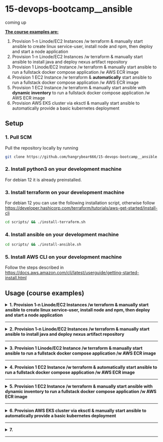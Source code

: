# 15-devops-bootcamp__ansible
coming up

<b><u>The course examples are:</u></b>
1. Provision 1-n Linode/EC2 Instances /w terraform & manually start ansible to create linux service-user, install node and npm, then deploy and start a node application
2. Provision 1-n Linode/EC2 Instances /w terraform & manually start ansible to install java and deploy nexus artifact repository
3. Provision 1 Linode/EC2 Instance /w terraform & manually start ansible to run a fullstack docker compose application /w AWS ECR image
4. Provision 1 EC2 Instance /w terraform & <b>automatically</b> start ansible to run a fullstack docker compose application /w AWS ECR image
5. Provision 1 EC2 Instance /w terraform & manually start ansible with <b>dynamic inventory</b> to run a fullstack docker compose application /w AWS ECR image
6. Provision AWS EKS cluster via eksctl & manually start ansible to automatically provide a basic kubernetes deployment
<!-- <b><u>The exercise projects are:</u></b> -->

## Setup

### 1. Pull SCM

Pull the repository locally by running
```bash
git clone https://github.com/hangrybear666/15-devops-bootcamp__ansible.git
```
### 2. Install python3 on your development machine

For debian 12 it is already preinstalled.

### 3. Install terraform on your development machine

For debian 12 you can use the following installation script, otherwise follow https://developer.hashicorp.com/terraform/tutorials/aws-get-started/install-cli
```bash
cd scripts/ && ./install-terraform.sh
```

### 4. Install ansible on your development machine

```bash
cd scripts/ && ./install-ansible.sh
```
<!--
### 5. Setup environment variables with your credentials

```bash
cd scripts/ && ./setup-env-vars.sh
``` -->

### 5. Install AWS CLI on your development machine

Follow the steps described in https://docs.aws.amazon.com/cli/latest/userguide/getting-started-install.html

## Usage (course examples)

<details closed>
<summary><b>1. Provision 1-n Linode/EC2 Instances /w terraform & manually start ansible to create linux service-user, install node and npm, then deploy and start a node application</b></summary>

#### a. Create 1-n Linode VPS Servers by following the bonus project 2) in the terraform repo

https://github.com/hangrybear666/12-devops-bootcamp__terraform.git

#### b. If you want to disable strict host key checking you have two options

<u>Alternative 1:</u>

- Simply leave `host_key_checking = False` in `ansible.cfg`

<u>Alternative 2:</u>

- Comment out  `host_key_checking = False` in `ansible.cfg`
- For each target server run ssh-keyscan to add the targets to your known_hosts
```bash
# for each of your linodes
ssh-keyscan -H 321.xxx.xxx.247 >> ~/.ssh/known_hosts
```

#### c. Change remote ips and specific configuration values for your workspace

- Add your ip addresses to `hosts` file and the `linode1.yaml` file in `host_vars/` folder respectively
- Change private key path `ansible_ssh_private_key_file` in `group_vars/all.yaml`
- Replace the `node_pkg_location` variable in `01-linode-deploy-node-app/group_vars/all.yaml`

#### d. Run ansible playbook with different host targets, depending on your setup

<u>The following roles are included:</u>

- create-linux-user
- deploy-node-app
- install-acl-for-non-root-users
- install-node-npm

```bash
cd 01-linode-deploy-node-app/
# to run only on linode1
ansible-playbook -i hosts site.yaml -e "variable_host=linode1"
# to run only on first ec2-instance
ansible-playbook -i hosts site.yaml -e "variable_host=ec2-instance1"
# to run on all ec2-instances
ansible-playbook -i hosts site.yaml -e "variable_host=ec2_instances"
# to run on all linodes use group name
ansible-playbook -i hosts site.yaml -e "variable_host=linodes"
# or use individual names with wildcard
ansible-playbook -i hosts site.yaml -e "variable_host=linode*"
```

</details>

-----

<details closed>
<summary><b>2. Provision 1-n Linode/EC2 Instances /w terraform & manually start ansible to install java and deploy nexus artifact repository</b></summary>

#### a. Create 1-n Linode VPS Servers by following the bonus project 2) in the terraform repo

#### b. Change remote ips and specific configuration values for your workspace

- Add your ip addresses to `hosts` file and the `linode1.yaml` file in `host_vars/` folder respectively
- Change private key path `ansible_ssh_private_key_file` in `group_vars/all.yaml`

#### c. Run ansible playbook with different host targets, depending on your setup

<u>The following roles are included:</u>

- check-nexus-availability
- create-permit-nexus-user
- download-untar-nexus
- install-legacy-java
- start-nexus-binary

```bash
cd 02-linode-deploy-nexus-artifact-repo/
ansible-playbook site.yaml -e "variable_host=linode*"
```

#### d. Navigate to your Remote Hosts Public IP on port 8081 to check availability

*Note:* Your remote firewall must have port 8081 open for ingress
</details>

-----

<details closed>
<summary><b>3. Provision 1 Linode/EC2 Instance /w terraform & manually start ansible to run a fullstack docker compose application /w AWS ECR image</b></summary>

#### a. Create 1 EC2 Instance by following the demo project 2) in the terraform repo

https://github.com/hangrybear666/12-devops-bootcamp__terraform

*Limitation:* Since only one image with one remote address is created in the build step, this playbook currently only supports one instance.
We would have to build a separate Image for each instance and change the role in `15-devops-bootcamp__ansible/03-ec2-deploy-docker-compose/roles/build-and-push-to-ecr/tasks/main.yaml`

#### b. Change remote ip and specific configuration values for your workspace

- Add your ip address `ec2_instance1.yaml` file in `host_vars/`
- Change private key path `ansible_ssh_private_key_file` in `group_vars/all.yaml`
- Add `region: YOUR_REGION` and `ecr_repo_name: YOUR_REPO_NAME` (just name without URL) to `group_vars/all.yaml` to overwrite the build-and-push-to-ecr role's vars.
- Overwrite `build_file_path` in `group_vars/all.yaml` to the absolute filepath in your repository for build-and-push-to-ecr role's files folder

#### c. Create `.env` file in `03-ec2-deploy-docker-compose/roles/build-and-push-to-ecr/files/java-app/` folder by running the following script, generating random passwords via openssl for you.

```bash
cd scripts
./create-exercise-env-vars.sh
```

<b>Test your java-mysql-phpmyadmin stack locally</b>

```bash
cd 03-ec2-deploy-docker-compose/roles/build-and-push-to-ecr/files/java-app/
VERSION_TAG=0.9 \
docker compose -f docker-compose-local.yaml up
```

#### d. Run ansible playbook

<u>The following roles are included:</u>
- aws-docker-login-ecr
- build-and-push-to-ecr
- create-permit-docker-user
- install-docker-and-compose
- install-pip-boto3
- install-acl-for-non-root-users
- copy-and-start-docker-compose

```bash
ansible-playbook site.yaml -e java_app_version="1.8"
```

</details>

-----

<details closed>
<summary><b>4. Provision 1 EC2 Instance /w terraform & <b>automatically</b> start ansible to run a fullstack docker compose application /w AWS ECR image</b></summary>

#### a. Change specific configuration values for your workspace

- Add `region: YOUR_REGION` and `ecr_repo_name: YOUR_REPO_NAME` (just name without URL) to `group_vars/all.yaml` to overwrite the build-and-push-to-ecr role's vars.
- Overwrite `build_file_path` in `group_vars/all.yaml` to the absolute filepath in your repository for build-and-push-to-ecr role's files folder

#### b. Create `.env` file in `04-ec2-deploy-docker-compose-from-terraform/roles/build-and-push-to-ecr/files/java-app/` folder by running the following script, generating random passwords via openssl for you.

```bash
cd scripts
./create-exercise-env-vars.sh
```

<b>Test your java-mysql-phpmyadmin stack locally</b>

```bash
docker volume rm mysql-data-dir
cd 04-ec2-deploy-docker-compose-from-terraform/roles/build-and-push-to-ecr/files/java-app/
VERSION_TAG=0.7 \
docker compose -f docker-compose-local.yaml up
```

#### c. The playbook is executed automatically by terraform once the instance has exposed a public IP.

<u>The following roles are included:</u>
- aws-docker-login-ecr
- build-and-push-to-ecr
- create-permit-docker-user
- install-docker-and-compose
- install-pip-boto3
- install-acl-for-non-root-users
- copy-and-start-docker-compose

#### d. Create 1 EC2 Instance by following the demo project 5) in the terraform repo triggering ansible execution via provisioner

https://github.com/hangrybear666/12-devops-bootcamp__terraform

</details>

-----

<details closed>
<summary><b>5. Provision 1 EC2 Instance /w terraform & manually start ansible with <b>dynamic inventory</b> to run a fullstack docker compose application /w AWS ECR image</b></summary>

#### a. Create 1 EC2 Instance by following the demo project 2) in the terraform repo

*Limitation:* Since only one image with one remote address is created in the build step, this playbook currently only supports one instance.
We would have to build a separate Image for each instance and change the role in `15-devops-bootcamp__ansible/03-ec2-deploy-docker-compose/roles/build-and-push-to-ecr/tasks/main.yaml`

https://github.com/hangrybear666/12-devops-bootcamp__terraform

#### b. Change specific configuration values for your workspace

- Change private key path `ansible_ssh_private_key_file` in `group_vars/all.yaml`
- Add `region: YOUR_REGION` and `ecr_repo_name: YOUR_REPO_NAME` (just name without URL) to `group_vars/all.yaml` to overwrite the build-and-push-to-ecr role's vars.
- Overwrite `build_file_path` in `group_vars/all.yaml` to the absolute filepath in your repository for build-and-push-to-ecr role's files folder

#### c. Create `.env` file in `05-ec2-deploy-docker-compose-dynamicInventory/roles/build-and-push-to-ecr/files/java-app/` folder by running the following script, generating random passwords via openssl for you.

```bash
cd scripts
./create-exercise-env-vars.sh
```

<b>Test your java-mysql-phpmyadmin stack locally</b>

```bash
docker volume rm mysql-data-dir
cd 05-ec2-deploy-docker-compose-dynamicInventory/roles/build-and-push-to-ecr/files/java-app/
VERSION_TAG=0.8 \
docker compose -f docker-compose-local.yaml up
```

#### d. Run ansible playbook dynamically querying aws for ec2 instance connection details

<u>The following roles are included:</u>
- install-aws-plugin-dependencies
- aws-docker-login-ecr
- build-and-push-to-ecr
- create-permit-docker-user
- install-docker-and-compose
- install-pip-boto3
- install-acl-for-non-root-users
- copy-and-start-docker-compose

```bash
ansible-playbook site.yaml -e java_app_version="1.9"
```

</details>

-----

<details closed>
<summary><b>6. Provision AWS EKS cluster via eksctl & manually start ansible to automatically provide a basic kubernetes deployment</b></summary>

#### a. Create AWS EKS cluster by following project 4 in aws k8s repo and install required dependencies locally

https://github.com/hangrybear666/11-devops-bootcamp__kubernetes_aws_eks

#### b. Change specific configuration values for your workspace

- *Note:* Change kubeconfig filepath in aws eks command to your own.
```bash
aws eks update-kubeconfig --name aws-eksctl-cluster --region eu-central-1 --kubeconfig /home/admin/git/15-devops-bootcamp__ansible/06-aws-eks-deploy-to-kubernetes/kube.config
```
- Change private key path `ansible_ssh_private_key_file` in `group_vars/all.yaml`
- Replace `manifest_file_path` in `host_vars/localhost.yaml` to the absolute path where the `nginx-deployment.yaml` file is situated in your workspace

#### c. Run kubectl commands to ensure cluster & kube.config file has been setup correctly

```bash
cd 06-aws-eks-deploy-to-kubernetes/
export KUBECONFIG=kube.config
kubectl get nodes
kubectl get all -n kube-system
```

#### d. Run ansible playbook dynamically querying aws for ec2 instance connection details

<u>The following roles are included:</u>

- install-k8s-python-dependencies
- create-namespace
- deploy-single-k8s-manifest

- *Note:* Change kubeconfig filepath in aws eks command to your own.
```bash
cd 06-aws-eks-deploy-to-kubernetes/
export K8S_AUTH_KUBECONFIG="/home/admin/git/15-devops-bootcamp__ansible/06-aws-eks-deploy-to-kubernetes/kube.config"
ansible-playbook site.yaml
```

</details>

-----


<details closed>
<summary><b>7. </b></summary>

#### a. Create Jenkins Server by following bonus project 1 in terraform repo

https://github.com/hangrybear666/12-devops-bootcamp__terraform

#### b. Change specific configuration values for your workspace

- Change private key path `ansible_ssh_private_key_file` in `group_vars/all.yaml`

#### c.
<u>The following roles are included:</u>

- asd

</details>

-----
